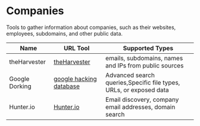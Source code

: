 # Companies

Tools to gather information about companies, such as their websites, employees, subdomains, and other public data.

| Name                 | URL Tool                                            | Supported Types                              |
|----------------------|-----------------------------------------------------|----------------------------------------------|
| theHarvester   | [theHarvester](https://github.com/laramies/theHarvester) | emails, subdomains, names and IPs from public sources        |
| Google Dorking | [google hacking database](https://www.exploit-db.com/google-hacking-database)           | Advanced search queries,Specific file types, URLs, or exposed data |
| Hunter.io   | [Hunter.io](https://hunter.io) | Email discovery, company email addresses, domain search        |     
